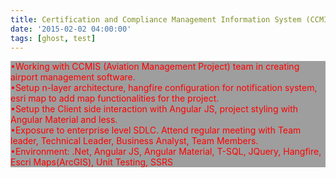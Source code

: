 ```yaml
---
title: Certification and Compliance Management Information System (CCMIS)
date: '2015-02-02 04:00:00'
tags: [ghost, test]
---
```


<p style="color: red; background: #9E9E9E;">•Working with CCMIS (Aviation Management Project) team in creating airport management software. <br>
•Setup n-layer architecture, hangfire configuration for notification system, esri map to add map 
functionalities for the project. <br>
•Setup the Client side interaction with Angular JS, project styling with Angular Material and less.<br>
•Exposure to enterprise level SDLC. Attend regular meeting with Team leader, Technical Leader, Business 
Analyst, Team Members. <br>
•Environment: .Net, Angular JS, Angular Material, T-SQL, JQuery, Hangfire, Escri Maps(ArcGIS), Unit 
Testing, SSRS
  </p>
